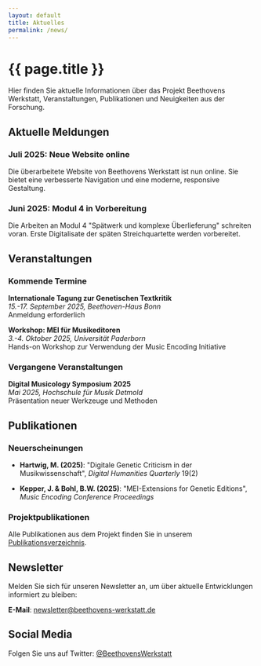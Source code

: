 ```yaml
---
layout: default
title: Aktuelles
permalink: /news/
---
```


<div class="content-wrapper">

# {{ page.title }}

Hier finden Sie aktuelle Informationen über das Projekt Beethovens Werkstatt, Veranstaltungen, Publikationen und Neuigkeiten aus der Forschung.

## Aktuelle Meldungen

### Juli 2025: Neue Website online
Die überarbeitete Website von Beethovens Werkstatt ist nun online. Sie bietet eine verbesserte Navigation und eine moderne, responsive Gestaltung.

### Juni 2025: Modul 4 in Vorbereitung
Die Arbeiten an Modul 4 "Spätwerk und komplexe Überlieferung" schreiten voran. Erste Digitalisate der späten Streichquartette werden vorbereitet.

## Veranstaltungen

### Kommende Termine

**Internationale Tagung zur Genetischen Textkritik**  
*15.-17. September 2025, Beethoven-Haus Bonn*  
Anmeldung erforderlich

**Workshop: MEI für Musikeditoren**  
*3.-4. Oktober 2025, Universität Paderborn*  
Hands-on Workshop zur Verwendung der Music Encoding Initiative

### Vergangene Veranstaltungen

**Digital Musicology Symposium 2025**  
*Mai 2025, Hochschule für Musik Detmold*  
Präsentation neuer Werkzeuge und Methoden

## Publikationen

### Neuerscheinungen

- **Hartwig, M. (2025)**: "Digitale Genetic Criticism in der Musikwissenschaft", *Digital Humanities Quarterly* 19(2)

- **Kepper, J. & Bohl, B.W. (2025)**: "MEI-Extensions for Genetic Editions", *Music Encoding Conference Proceedings*

### Projektpublikationen

Alle Publikationen aus dem Projekt finden Sie in unserem [Publikationsverzeichnis](#publikationen).

## Newsletter

Melden Sie sich für unseren Newsletter an, um über aktuelle Entwicklungen informiert zu bleiben:

**E-Mail**: newsletter@beethovens-werkstatt.de

## Social Media

Folgen Sie uns auf Twitter: [@BeethovensWerkstatt](https://twitter.com/beethovenswerkstatt)

</div>
